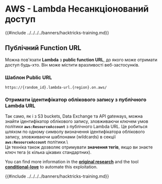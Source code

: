 # AWS - Lambda Несанкціонований доступ

{{#include ../../../../banners/hacktricks-training.md}}

## Публічний Function URL

Можна пов'язати **Lambda** з **public function URL**, до якого може отримати доступ будь-хто. Він може містити вразливості веб-застосунків.

### Шаблон Public URL
```
https://{random_id}.lambda-url.{region}.on.aws/
```
### Отримати ідентифікатор облікового запису з публічного Lambda URL

Так само, як і з S3 buckets, Data Exchange та API gateways, можна знайти ідентифікатор облікового запису, зловживаючи ключем умов політики **`aws:ResourceAccount`** з публічного Lambda URL. Це робиться шляхом по одному символу визначення ідентифікатора облікового запису, зловживаючи шаблонами (wildcards) в секції **`aws:ResourceAccount`** політики.\  
Ця техніка також дозволяє отримувати **значення тегів**, якщо ви знаєте ключ тега (є кілька цікавих стандартних).

You can find more information in the [**original research**](https://blog.plerion.com/conditional-love-for-aws-metadata-enumeration/) and the tool [**conditional-love**](https://github.com/plerionhq/conditional-love/) to automate this exploitation.

{{#include ../../../../banners/hacktricks-training.md}}
